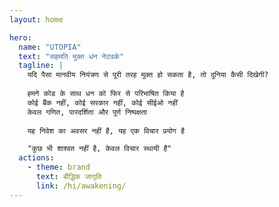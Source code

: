 ```yaml
---
layout: home

hero:
  name: "UTOPIA"
  text: "सहमति मुक्त धन नेटवर्क"
  tagline: |
    यदि पैसा मानवीय नियंत्रण से पूरी तरह मुक्त हो सकता है, तो दुनिया कैसी दिखेगी?
    
    हमने कोड के साथ धन को फिर से परिभाषित किया है
    कोई बैंक नहीं, कोई सरकार नहीं, कोई सीईओ नहीं
    केवल गणित, पारदर्शिता और पूर्ण निष्पक्षता
    
    यह निवेश का अवसर नहीं है, यह एक विचार प्रयोग है

    "कुछ भी शाश्वत नहीं है, केवल विचार स्थायी हैं"
  actions:
    - theme: brand
      text: बौद्धिक जागृति
      link: /hi/awakening/
---
```


<ParticlesBackground />